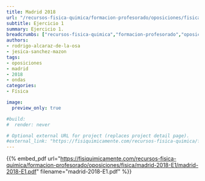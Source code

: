 ```yaml
---
title: Madrid 2018
url: "/recursos-fisica-quimica/formacion-profesorado/oposiciones/fisica/madrid-2018-E1"
subtitle: Ejercicio 1
summary: Ejercicio 1.
breadcrumbs: ["recursos-fisica-quimica","formacion-profesorado","oposiciones","fisica"]
authors:
- rodrigo-alcaraz-de-la-osa
- jesica-sanchez-mazon
tags:
- oposiciones
- madrid
- 2018
- ondas
categories:
- Física

image:
  preview_only: true

#build:
#  render: never

# Optional external URL for project (replaces project detail page).
#external_link: "https://fisiquimicamente.com/recursos-fisica-quimica/formacion-profesorado/oposiciones/fisica/madrid-2018-e1/madrid-2018-e1.pdf"
---
```


{{% embed_pdf url="https://fisiquimicamente.com/recursos-fisica-quimica/formacion-profesorado/oposiciones/fisica/madrid-2018-E1/madrid-2018-E1.pdf" filename="madrid-2018-E1.pdf" %}}